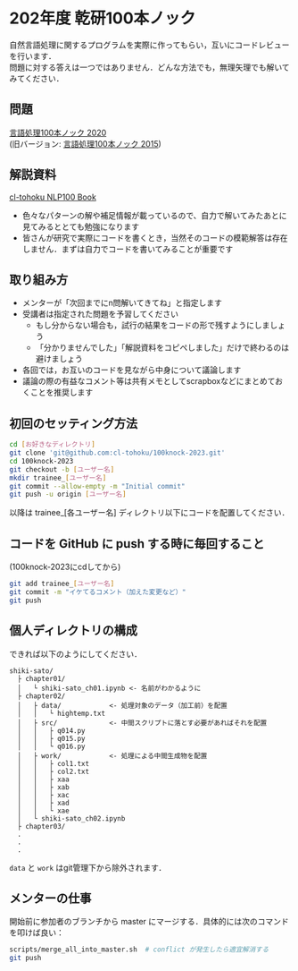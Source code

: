 # 202年度 乾研100本ノック

自然言語処理に関するプログラムを実際に作ってもらい，互いにコードレビューを行います．\
問題に対する答えは一つではありません．どんな方法でも，無理矢理でも解いてみてください．

## 問題
[言語処理100本ノック 2020](https://nlp100.github.io/)  
(旧バージョン: [言語処理100本ノック 2015](http://www.cl.ecei.tohoku.ac.jp/nlp100/))

## 解説資料
[cl-tohoku NLP100 Book](https://www.cl.ecei.tohoku.ac.jp/local/nlp100-book/landing-page.html)
- 色々なパターンの解や補足情報が載っているので、自力で解いてみたあとに見てみるととても勉強になります
- 皆さんが研究で実際にコードを書くとき，当然そのコードの模範解答は存在しません．まずは自力でコードを書いてみることが重要です

## 取り組み方

- メンターが「次回までにn問解いてきてね」と指定します
- 受講者は指定された問題を予習してください
  - もし分からない場合も，試行の結果をコードの形で残すようにしましょう
  - 「分かりませんでした」「解説資料をコピペしました」だけで終わるのは避けましょう
- 各回では，お互いのコードを見ながら中身について議論します
- 議論の際の有益なコメント等は共有メモとしてscrapboxなどにまとめておくことを推奨します

## 初回のセッティング方法

```bash
cd [お好きなディレクトリ]
git clone 'git@github.com:cl-tohoku/100knock-2023.git'
cd 100knock-2023
git checkout -b [ユーザー名]
mkdir trainee_[ユーザー名]
git commit --allow-empty -m "Initial commit"
git push -u origin [ユーザー名]
```

以降は trainee_\[各ユーザー名\] ディレクトリ以下にコードを配置してください．

## コードを GitHub に push する時に毎回すること

(100knock-2023にcdしてから)

```bash
git add trainee_[ユーザー名]
git commit -m "イケてるコメント（加えた変更など）"
git push
```

## 個人ディレクトリの構成

できれば以下のようにしてください．

```plain
shiki-sato/
  ├ chapter01/
  │   └ shiki-sato_ch01.ipynb <- 名前がわかるように
  ├ chapter02/
  │   ├ data/            <- 処理対象のデータ（加工前）を配置
  │   │   └ hightemp.txt
  │   ├ src/             <- 中間スクリプトに落とす必要があればそれを配置
  │   │   ├ q014.py
  │   │   ├ q015.py
  │   │   └ q016.py
  │   ├ work/            <- 処理による中間生成物を配置
  │   │   ├ col1.txt
  │   │   ├ col2.txt
  │   │   ├ xaa
  │   │   ├ xab
  │   │   ├ xac
  │   │   ├ xad
  │   │   └ xae
  │   └ shiki-sato_ch02.ipynb
  ├ chapter03/
  .
  .
  .
```

`data` と `work` はgit管理下から除外されます．

## メンターの仕事

開始前に参加者のブランチから master にマージする．具体的には次のコマンドを叩けば良い：

```bash
scripts/merge_all_into_master.sh  # conflict が発生したら適宜解消する
git push
```

